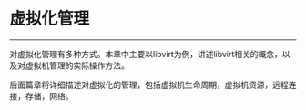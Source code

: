 # 虚拟化管理

---

对虚拟化管理有多种方式。本章中主要以libvirt为例，讲述libvirt相关的概念，以及对虚拟机管理的实际操作方法。

后面篇章将详细描述对虚拟化的管理，包括虚拟机生命周期，虚拟机资源，远程连接，存储，网络。
